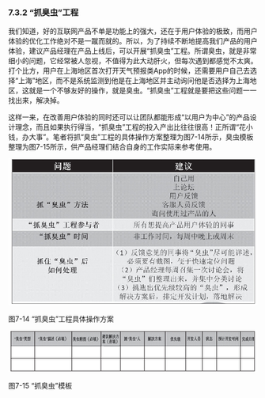 ### 7.3.2 “抓臭虫”工程

我们知道，好的互联网产品不单是功能上的强大，还在于用户体验的极致，而用户体验的优化工作绝对不是一蹴而就的。所以，为了持续不断地提高我们产品的用户体验，建议产品经理在产品上线后，可以开展“抓臭虫”工程。所谓臭虫，就是非常细小的问题，它经常被人忽视，不值得为此大动肝火，但每次遇到都感觉不太爽。打个比方，用户在上海地区首次打开天气预报类App的时候，还需要用户自己去选择“上海”地区，而不是系统监测到他是在上海地区并主动询问他是否选择为上海地区，这就是一个不够友好的操作，就是臭虫。“抓臭虫”工程就是要把这些问题一一找出来，解决掉。

这样一来，在改善用户体验的同时还可以让团队都能形成“以用户为中心”的产品设计理念，而且如果执行得当，“抓臭虫”工程的投入产出比往往很高！正所谓“花小钱，办大事”。笔者将抓“臭虫”工程的具体操作方案整理为图7-14所示，臭虫模板整理为图7-15所示，供产品经理们结合自身的工作实际来参考使用。

![](images/image01539_jpeg)

图7-14 “抓臭虫”工程具体操作方案

![](images/image01540_jpeg)

图7-15 “抓臭虫”模板
